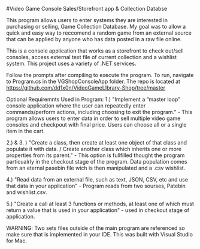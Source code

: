 #Video Game Console Sales/Storefront app & Collection Databse

This program allows users to enter systems they are interested in purchasing or selling, Game Collection Database. My goal was to allow a quick and easy way to reccomend a random game from an external source that can be applied by anyone who has data posted in a raw file online. 

This is a console application that works as a storefront to check out/sell consoles, access external text file of current collection and a wishlist system. This project uses a variety of .NET services. 

Follow the prompts after compiling to execute the program. To run, navigate to Program.cs in the VGShopConsoleApp folder. The repo is located at https://github.com/dd1x0n/VideoGameLIbrary-Shop/tree/master 


Optional Requiremnts Used in Program:
1.) "Implement a “master loop” console application where the user can repeatedly enter commands/perform actions, including choosing to exit the program." - This program allows users to enter data in order to sell multiple video game consoles and checkpout with final price. Users can choose all or a single item in the cart. 

2.) & 3. ) "Create a class, then create at least one object of that class and populate it with data. / Create another class which inherits one or more properties from its parent." - This option is fullfilled thought the program particualrly in the checkout stage of the program. Data population comes from an eternal pasebin file wich is then manipulated and a .csv wishlist. 

4.) "Read data from an external file, such as text, JSON, CSV, etc and use that data in your
application" -  Program reads from two sourses, Patebin and wishlist.csv. 

5.) "Create a call at least 3 functions or methods, at least one of which must return a value that is used in your application" - used in checkout stage of application. 

WARNING: Two sets files outside of the main program are referenced so make sure that is implemented in your IDE. This was built with Visual Studio for Mac.
